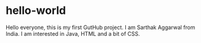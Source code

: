 # hello-world
Hello everyone, this is my first GutHub project.
I am Sarthak Aggarwal from India. I am interested in Java, HTML and a bit of CSS.
